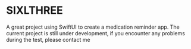 # SIXLTHREE
A great project using SwiftUI to create a medication reminder app. The current project is still under development, if you encounter any problems during the test, please contact me
